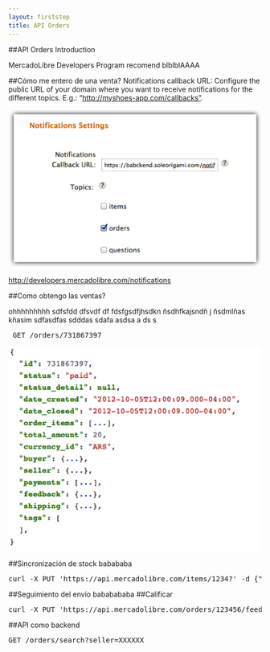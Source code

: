 ```yaml
---
layout: firststep
title: API Orders
---
```


##API Orders Introduction

MercadoLibre Developers Program recomend  blblblAAAA


##Cómo me entero de una venta?
Notifications callback URL: Configure the public URL of your domain where you want to receive notifications for the different topics. E.g.: “http://myshoes-app.com/callbacks”.


![App create](/images/notificaciones.png)

<A HREF="http://developers.mercadolibre.com/notifications"> http://developers.mercadolibre.com/notifications</A>



##Como obtengo las ventas?

ohhhhhhhhh  sdfsfdd dfsvdf df fdsfgsdfjhsdkn ñsdhfkajsndñ j ñsdmlñas kñasim 
sdfasdfas
sdddas sdafa asdsa a ds s

<pre class="terminal"> GET /orders/731867397</pre>
 

![App create](/images/obtenerVentas.png)


##Sincronización de stock
babababa
<pre class="terminal">curl -X PUT 'https://api.mercadolibre.com/items/1234?' -d {"available_quantity"=2}</pre>

##Seguimiento del envío
bababababa
##Calificar
<pre class="terminal">curl -X PUT 'https://api.mercadolibre.com/orders/123456/feedback?access_token=' -d '{"rating":"positive","fulfilled":true,"message":"Todo salió muy bien :)"}'   </pre>
 

##API como backend

<pre class="terminal">GET /orders/search?seller=XXXXXX</pre>
